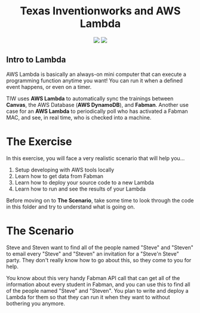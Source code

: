 <h1 align="center">Texas Inventionworks and AWS Lambda</h1>
<p align="center">
  <img src="https://github.com/user-attachments/assets/7bf3c49f-d705-495c-81aa-7a67a30cf121" />
  <img src="https://github.com/user-attachments/assets/082ff99f-0ba5-4b3f-9448-bf375477f505" />
</p>


## Intro to Lambda
AWS Lambda is basically an always-on mini computer that can execute a programming function anytime you want! You can run it when a defined event happens, or even on a timer.

TIW uses **AWS Lambda** to automatically sync the trainings between **Canvas**, the AWS Database (**AWS DynamoDB**), and **Fabman**. Another use case for an **AWS Lambda** to periodically poll who has activated a Fabman MAC, and see, in real time, who is checked into a machine.


# The Exercise
In this exercise, you will face a very realistic scenario that will help you...

1. Setup developing with AWS tools locally
2. Learn how to get data from Fabman
3. Learn how to deploy your source code to a new Lambda
4. Learn how to run and see the results of your Lambda

Before moving on to **The Scenario**, take some time to look through the code in this folder and try to understand what is going on.

# The Scenario
Steve and Steven want to find all of the people named "Steve" and "Steven" to email every "Steve" and "Steven" an invitation for a "Steve'n Steve" party. They don't really know how to go about this, so they come to you for help. 

You know about this very handy Fabman API call that can get all of the information about every student in Fabman, and you can use this to find all of the people named "Steve" and "Steven". You plan to write and deploy a Lambda for them so that they can run it when they want to without bothering you anymore.




